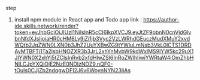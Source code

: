 step
1. install npm module in React app and Todo app
link : https://author-ide.skills.network/render?token=eyJhbGciOiJIUzI1NiIsInR5cCI6IkpXVCJ9.eyJtZF9pbnN0cnVjdGlvbnNfdXJsIjoiaHR0cHM6Ly9jZi1jb3Vyc2VzLWRhdGEuczMudXMuY2xvdWQtb2JqZWN0LXN0b3JhZ2UuYXBwZG9tYWluLmNsb3VkL0lCTS1DRDAyMTBFTi1Ta2lsbHNOZXR3b3JrL2xhYnMvbW9kdWxlMS9IYW5kc29uX1JlYWN0X2xhYi5tZCIsInRvb2xfdHlwZSI6InRoZWlhIiwiYWRtaW4iOmZhbHNlLCJpYXQiOjE2NzE0NDIzNDZ9.nQF0-tOuIs0CJjZb2ndqgwDFI2J6v6WoynNYN23IiAs
